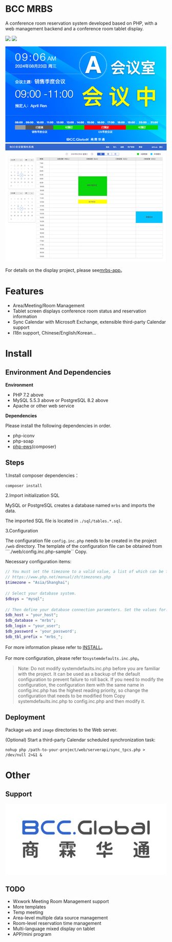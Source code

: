 # BCC MRBS


A conference room reservation system developed based on PHP, with a web management backend and a conference room tablet display.

![](https://scrutinizer-ci.com/g/synaric-y/mrbs-server/badges/build.png?b=main)
![](https://scrutinizer-ci.com/g/synaric-y/mrbs-server/badges/code-intelligence.svg?b=main)

![demo.png](doc/img/2.png?t=1723515608897)
![demo2.png](doc/img/3.png?t=1723515608897)

For details on the display project, please see[mrbs-app](https://github.com/synaric-y/mrbs-app)。

# Features

- Area/Meeting/Room Management
- Tablet screen displays conference room status and reservation information
- Sync Calendar with Microsoft Exchange, extensible third-party Calendar support
- I18n support, Chinese/English/Korean...

# Install

## Environment And Dependencies

**Environment**

- PHP 7.2 above
- MySQL 5.5.3 above or PostgreSQL 8.2 above
- Apache or other web service

**Dependencies**

Please install the following dependencies in order.

- php-iconv
- php-soap
- [php-ews](https://github.com/Garethp/php-ews)(composer)

## Steps

1.Install composer dependencies：

```
composer install
```

2.Import initialization SQL


MySQL or PostgreSQL creates a database named ```mrbs``` and imports the data.

The imported SQL file is located in ```./sql/tables.*.sql```.

3.Configuration

The configuration file ```config.inc.php``` needs to be created in the project ```/web``` directory. The template of the configuration file can be obtained from ```./web/config.inc.php-sample`` Copy.

Necessary configuration items:

```php
// You must set the timezone to a valid value, a list of which can be found at
// https://www.php.net/manual/zh/timezones.php
$timezone = "Asia/Shanghai";

// Select your database system.
$dbsys = "mysql";

// Then define your database connection parameters. Set the values for:
$db_host = "your_host";
$db_database = "mrbs";
$db_login = "your_user";
$db_password = 'your_password';
$db_tbl_prefix = "mrbs_";
```

For more information please refer to [INSTALL](doc/INSTALL)。

For more configuration, please refer to```systemdefaults.inc.php```。

> Note: Do not modify systemdefaults.inc.php before you are familiar with the project. It can be used as a backup of the default configuration to prevent failure to roll back.
> If you need to modify the configuration, the configuration item with the same name in config.inc.php has the highest reading priority, so change the configuration that needs to be modified from
> Copy systemdefaults.inc.php to config.inc.php and then modify it.


## Deployment

Package ```web``` and ```image``` directories to the Web server.

(Optional) Start a third-party Calendar scheduled synchronization task:

```
nohup php /path-to-your-project/web/serverapi/sync_tpcs.php > /dev/null 2>&1 &
```

# Other

## Support

![BCCGloballogo.jpg](doc/img/1.jpg?t=1723515608897)

## TODO

- Wxwork Meeting Room Management support
- More templates
- Temp meeting
- Area-level multiple data source management
- Room-level reservation time management
- Multi-language mixed display on tablet
- APP/mini program
